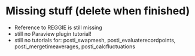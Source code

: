 # Missing stuff (delete when finished)

* Reference to REGGIE is still missing
* still no Paraview plugin tutorial!
* still no tutorials for: posti_swapmesh, posti_evaluaterecordpoints, posti_mergetimeaverages, posti_calcfluctuations
